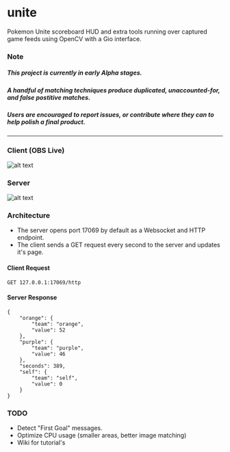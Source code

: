 # unite
Pokemon Unite scoreboard HUD and extra tools running over captured game feeds using OpenCV with a Gio interface.

### Note
##### This project is currently in early Alpha stages. 
##### A handful of matching techniques produce duplicated, unaccounted-for, and false postitive matches.
##### Users are encouraged to report issues, or contribute where they can to help polish a final product.

----

### Client (OBS Live)
![alt text](https://github.com/pidgy/unite/blob/master/data/client.gif "Client")

### Server
![alt text](https://i.imgur.com/pR525QW.png "server")

### Architecture

- The server opens port 17069 by default as a Websocket and HTTP endpoint. 
- The client sends a GET request every second to the server and updates it's page.

#### Client Request
```
GET 127.0.0.1:17069/http
```

#### Server Response
```
{
    "orange": {
        "team": "orange",
        "value": 52
    },
    "purple": {
        "team": "purple",
        "value": 46
    },
    "seconds": 389,
    "self": {
        "team": "self",
        "value": 0
    }
}
```

### TODO
- Detect "First Goal" messages.
- Optimize CPU usage (smaller areas, better image matching)
- Wiki for tutorial's
